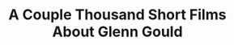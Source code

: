 ---
ee_id: '41'
site: '1'
type: '2'
long_id: 2007-006 A Couple Thousand Short Films About Glenn Gould
url: 2007-006-a-couple-thousand-short-films-about-glenn-gould
title: A Couple Thousand Short Films About Glenn Gould
year: '2007'
medium: Dual channel video
commission: Film and Video Umbrella
add_credit:
dims:
pitch: "​Goldberg Variation #1 re-constructed using Youtube vidz."
ps: "<p>​This was the first in a series of three different vidz I ended up making
  which tied together different utube videos using software I made called Gould Pro.
  2 b honest I was hoping for a meme hit! So why I made the first one dual channel
  I have no idea (aka, not really the utube format). The second, and third one ended
  up better in this respect. "
live_url:
related: |-
  [52] 2009-003 Drei Klavierstücke op. 11 - dreiklavierstucke
  [101] 2011-022 Paganini Caprice No. 5 - 2011-022-paganini-caprice-no-5
youtube:
imgs: gould-2007-006-install-1-database-NGCA.jpg
subheading:
year2: '2007'
download:
add_credits:
related_code:
layout: things-i-made
---